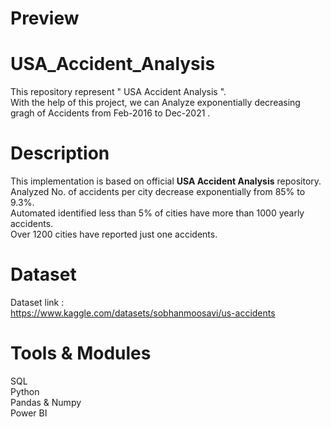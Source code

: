 # Preview





# USA_Accident_Analysis
This repository represent " USA Accident Analysis ". <br />
With the help of this project, we can Analyze exponentially decreasing gragh of Accidents from Feb-2016 to Dec-2021 .

# Description
This implementation is based on official **USA Accident Analysis** repository. <br />
Analyzed No. of accidents per city decrease exponentially from 85% to 9.3%. <br />
Automated identified less than 5% of cities have more than 1000 yearly accidents. <br />
Over 1200 cities have reported just one accidents.


# Dataset
Dataset link : <br />
https://www.kaggle.com/datasets/sobhanmoosavi/us-accidents

# Tools & Modules
SQL <br />
Python <br />
Pandas & Numpy <br />
Power BI <br />
